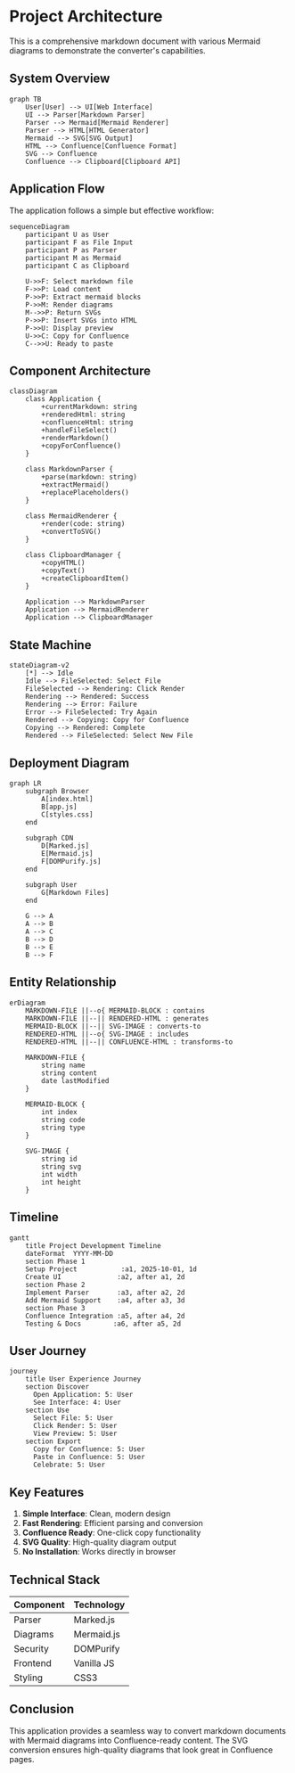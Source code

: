 # Project Architecture

This is a comprehensive markdown document with various Mermaid diagrams to demonstrate the converter's capabilities.

## System Overview

```mermaid
graph TB
    User[User] --> UI[Web Interface]
    UI --> Parser[Markdown Parser]
    Parser --> Mermaid[Mermaid Renderer]
    Parser --> HTML[HTML Generator]
    Mermaid --> SVG[SVG Output]
    HTML --> Confluence[Confluence Format]
    SVG --> Confluence
    Confluence --> Clipboard[Clipboard API]
```

## Application Flow

The application follows a simple but effective workflow:

```mermaid
sequenceDiagram
    participant U as User
    participant F as File Input
    participant P as Parser
    participant M as Mermaid
    participant C as Clipboard
    
    U->>F: Select markdown file
    F->>P: Load content
    P->>P: Extract mermaid blocks
    P->>M: Render diagrams
    M-->>P: Return SVGs
    P->>P: Insert SVGs into HTML
    P->>U: Display preview
    U->>C: Copy for Confluence
    C-->>U: Ready to paste
```

## Component Architecture

```mermaid
classDiagram
    class Application {
        +currentMarkdown: string
        +renderedHtml: string
        +confluenceHtml: string
        +handleFileSelect()
        +renderMarkdown()
        +copyForConfluence()
    }
    
    class MarkdownParser {
        +parse(markdown: string)
        +extractMermaid()
        +replacePlaceholders()
    }
    
    class MermaidRenderer {
        +render(code: string)
        +convertToSVG()
    }
    
    class ClipboardManager {
        +copyHTML()
        +copyText()
        +createClipboardItem()
    }
    
    Application --> MarkdownParser
    Application --> MermaidRenderer
    Application --> ClipboardManager
```

## State Machine

```mermaid
stateDiagram-v2
    [*] --> Idle
    Idle --> FileSelected: Select File
    FileSelected --> Rendering: Click Render
    Rendering --> Rendered: Success
    Rendering --> Error: Failure
    Error --> FileSelected: Try Again
    Rendered --> Copying: Copy for Confluence
    Copying --> Rendered: Complete
    Rendered --> FileSelected: Select New File
```

## Deployment Diagram

```mermaid
graph LR
    subgraph Browser
        A[index.html]
        B[app.js]
        C[styles.css]
    end
    
    subgraph CDN
        D[Marked.js]
        E[Mermaid.js]
        F[DOMPurify.js]
    end
    
    subgraph User
        G[Markdown Files]
    end
    
    G --> A
    A --> B
    A --> C
    B --> D
    B --> E
    B --> F
```

## Entity Relationship

```mermaid
erDiagram
    MARKDOWN-FILE ||--o{ MERMAID-BLOCK : contains
    MARKDOWN-FILE ||--|| RENDERED-HTML : generates
    MERMAID-BLOCK ||--|| SVG-IMAGE : converts-to
    RENDERED-HTML ||--o{ SVG-IMAGE : includes
    RENDERED-HTML ||--|| CONFLUENCE-HTML : transforms-to
    
    MARKDOWN-FILE {
        string name
        string content
        date lastModified
    }
    
    MERMAID-BLOCK {
        int index
        string code
        string type
    }
    
    SVG-IMAGE {
        string id
        string svg
        int width
        int height
    }
```

## Timeline

```mermaid
gantt
    title Project Development Timeline
    dateFormat  YYYY-MM-DD
    section Phase 1
    Setup Project           :a1, 2025-10-01, 1d
    Create UI              :a2, after a1, 2d
    section Phase 2
    Implement Parser       :a3, after a2, 2d
    Add Mermaid Support    :a4, after a3, 3d
    section Phase 3
    Confluence Integration :a5, after a4, 2d
    Testing & Docs        :a6, after a5, 2d
```

## User Journey

```mermaid
journey
    title User Experience Journey
    section Discover
      Open Application: 5: User
      See Interface: 4: User
    section Use
      Select File: 5: User
      Click Render: 5: User
      View Preview: 5: User
    section Export
      Copy for Confluence: 5: User
      Paste in Confluence: 5: User
      Celebrate: 5: User
```

## Key Features

1. **Simple Interface**: Clean, modern design
2. **Fast Rendering**: Efficient parsing and conversion
3. **Confluence Ready**: One-click copy functionality
4. **SVG Quality**: High-quality diagram output
5. **No Installation**: Works directly in browser

## Technical Stack

| Component | Technology |
|-----------|-----------|
| Parser    | Marked.js |
| Diagrams  | Mermaid.js |
| Security  | DOMPurify |
| Frontend  | Vanilla JS |
| Styling   | CSS3 |

## Conclusion

This application provides a seamless way to convert markdown documents with Mermaid diagrams into Confluence-ready content. The SVG conversion ensures high-quality diagrams that look great in Confluence pages.
